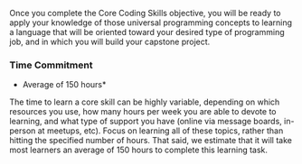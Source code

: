 Once you complete the Core Coding Skills objective, you will be ready to apply your knowledge of those universal programming concepts to learning a language that will be oriented toward your desired type of programming job, and in which you will build your capstone project.

### Time Commitment

* Average of 150 hours*

The time to learn a core skill can be highly variable, depending on which resources you use, how many hours per week you are able to devote to learning, and what type of support you have (online via message boards, in-person at meetups, etc). Focus on learning all of these topics, rather than hitting the specified number of hours. That said, we estimate that it will take most learners an average of 150 hours to complete this learning task.
